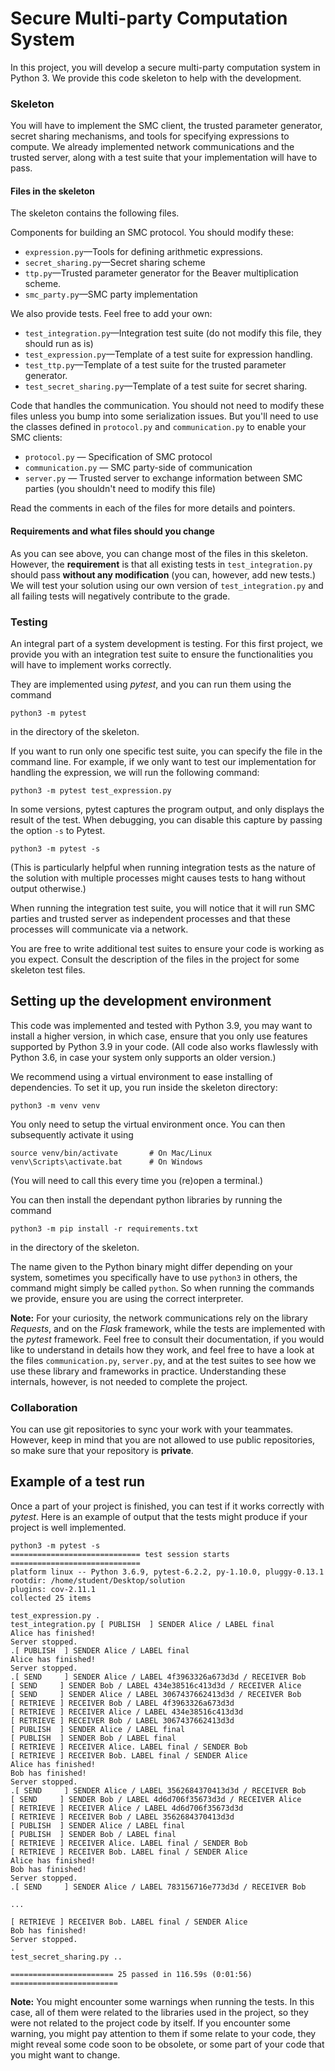 # Secure Multi-party Computation System

In this project, you will develop a secure multi-party computation system in
Python 3. We provide this code skeleton to help with the development.

### Skeleton
You will have to implement the SMC client, the trusted parameter generator,
secret sharing mechanisms, and tools for specifying expressions to compute. We
already implemented network communications and the trusted server, along with a
test suite that your implementation will have to pass.

#### Files in the skeleton

The skeleton contains the following files.

Components for building an SMC protocol. You should modify these:
* `expression.py`—Tools for defining arithmetic expressions.
* `secret_sharing.py`—Secret sharing scheme
* `ttp.py`—Trusted parameter generator for the Beaver multiplication scheme.
* `smc_party.py`—SMC party implementation

We also provide tests. Feel free to add your own:
* `test_integration.py`—Integration test suite (do not modify this file, they
  should run as is)
* `test_expression.py`—Template of a test suite for expression handling.
* `test_ttp.py`—Template of a test suite for the trusted parameter generator.
* `test_secret_sharing.py`—Template of a test suite for secret sharing.

Code that handles the communication. You should not need to modify these files unless
you bump into some serialization issues. But you'll need to use the classes defined
in `protocol.py` and `communication.py` to enable your SMC clients:
* `protocol.py` — Specification of SMC protocol
* `communication.py` — SMC party-side of communication
* `server.py` — Trusted server to exchange information between SMC parties (you
  shouldn't need to modify this file)

Read the comments in each of the files for more details and pointers.

#### Requirements and what files should you change
As you can see above, you can change most of the files in this skeleton.
However, the **requirement** is that all existing tests in `test_integration.py`
should pass **without any modification** (you can, however, add new tests.) We
will test your solution using our own version of ``test_integration.py`` and all
failing tests will negatively contribute to the grade.

### Testing

An integral part of a system development is testing.
For this first project, we provide you with an integration test suite to ensure
the functionalities you will have to implement works correctly.

They are implemented using *pytest*, and you can run them using the command
```
python3 -m pytest
```
in the directory of the skeleton.

If you want to run only one specific test suite, you can specify the file in
the command line. For example, if we only want to test our implementation for
handling the expression, we will run the following command:
```
python3 -m pytest test_expression.py
```

In some versions, pytest captures the program output, and only displays the
result of the test. When debugging, you can disable this capture by passing the
option `-s` to Pytest.
```
python3 -m pytest -s
```
(This is particularly helpful when running integration tests as the nature of
the solution with multiple processes might causes tests to hang without output
otherwise.)

When running the integration test suite, you will notice that it will run SMC
parties and trusted server as independent processes and that these processes
will communicate via a network.

You are free to write additional test suites to ensure your code is working as
you expect. Consult the description of the files in the project for some
skeleton test files.

## Setting up the development environment

This code was implemented and tested with Python 3.9, you may want to install a
higher version, in which case, ensure that you only use features supported by
Python 3.9 in your code. (All code also works flawlessly with Python 3.6, in
case your system only supports an older version.)

We recommend using a virtual environment to ease installing of dependencies. To
set it up, you run inside the skeleton directory:
```
python3 -m venv venv
```
You only need to setup the virtual environment once. You can then subsequently
activate it using

```
source venv/bin/activate       # On Mac/Linux
venv\Scripts\activate.bat      # On Windows
```
(You will need to call this every time you (re)open a terminal.)

You can then install the dependant python libraries by running the command
```
python3 -m pip install -r requirements.txt
```
in the directory of the skeleton.

The name given to the Python binary might differ depending on your system,
sometimes you specifically have to use `python3` in others, the command might
simply be called `python`. So when running the commands we provide, ensure you
are using the correct interpreter.

**Note:** For your curiosity, the network communications rely on the library
*Requests*, and on the *Flask* framework, while the tests are implemented with
the *pytest* framework. Feel free to consult their documentation, if you would
like to understand in details how they work, and feel free to have a look at the
files `communication.py`, `server.py`, and at the test suites to see how we use
these library and frameworks in practice. Understanding these internals,
however, is not needed to complete the project.

### Collaboration

You can use git repositories to sync your work with your teammates. However,
keep in mind that you are not allowed to use public repositories, so make sure
that your repository is **private**.

## Example of a test run

Once a part of your project is finished, you can test if it works correctly with
*pytest*.  Here is an example of output that the tests might produce if your
project is well implemented.

```
python3 -m pytest -s
============================= test session starts =============================
platform linux -- Python 3.6.9, pytest-6.2.2, py-1.10.0, pluggy-0.13.1
rootdir: /home/student/Desktop/solution
plugins: cov-2.11.1
collected 25 items

test_expression.py .
test_integration.py [ PUBLISH  ] SENDER Alice / LABEL final
Alice has finished!
Server stopped.
.[ PUBLISH  ] SENDER Alice / LABEL final
Alice has finished!
Server stopped.
.[ SEND     ] SENDER Alice / LABEL 4f3963326a673d3d / RECEIVER Bob
[ SEND     ] SENDER Bob / LABEL 434e38516c413d3d / RECEIVER Alice
[ SEND     ] SENDER Alice / LABEL 3067437662413d3d / RECEIVER Bob
[ RETRIEVE ] RECEIVER Bob / LABEL 4f3963326a673d3d
[ RETRIEVE ] RECEIVER Alice / LABEL 434e38516c413d3d
[ RETRIEVE ] RECEIVER Bob / LABEL 3067437662413d3d
[ PUBLISH  ] SENDER Alice / LABEL final
[ PUBLISH  ] SENDER Bob / LABEL final
[ RETRIEVE ] RECEIVER Alice. LABEL final / SENDER Bob
[ RETRIEVE ] RECEIVER Bob. LABEL final / SENDER Alice
Alice has finished!
Bob has finished!
Server stopped.
.[ SEND     ] SENDER Alice / LABEL 3562684370413d3d / RECEIVER Bob
[ SEND     ] SENDER Bob / LABEL 4d6d706f35673d3d / RECEIVER Alice
[ RETRIEVE ] RECEIVER Alice / LABEL 4d6d706f35673d3d
[ RETRIEVE ] RECEIVER Bob / LABEL 3562684370413d3d
[ PUBLISH  ] SENDER Alice / LABEL final
[ PUBLISH  ] SENDER Bob / LABEL final
[ RETRIEVE ] RECEIVER Alice. LABEL final / SENDER Bob
[ RETRIEVE ] RECEIVER Bob. LABEL final / SENDER Alice
Alice has finished!
Bob has finished!
Server stopped.
.[ SEND     ] SENDER Alice / LABEL 783156716e773d3d / RECEIVER Bob

...

[ RETRIEVE ] RECEIVER Bob. LABEL final / SENDER Alice
Bob has finished!
Server stopped.
.
test_secret_sharing.py ..

======================= 25 passed in 116.59s (0:01:56) ========================
```

**Note:** You might encounter some warnings when running the tests.
In this case, all of them were related to the libraries used in the project, so
they were not related to the project code by itself.
If you encounter some warning, you might pay attention to them if some relate
to your code, they might reveal some code soon to be obsolete, or some part of
your code that you might want to change.
